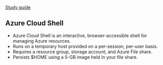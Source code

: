 [Study guide](https://learn.microsoft.com/en-us/certifications/exams/az-104#two-ways-to-prepare)

## Azure Cloud Shell
- Azure Cloud Shell is an interactive, browser-accessible shell for managing Azure resources.
- Runs on a temporary host provided on a per-session, per-user basis.
- Requires a resource group, storage account, and Azure File share.
- Persists $HOME using a 5-GB image held in your file share.

